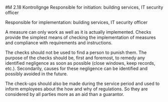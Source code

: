 #M 2.18 Kontrollgnge
Responsible for initiation: building services, IT security officer

Responsible for implementation: building services, IT security officer

A measure can only work as well as it is actually implemented. Checks provide the simplest means of checking the implementation of measures and compliance with requirements and instructions.

The checks should not be used to find a person to punish them. The purpose of the checks should be, first and foremost, to remedy any identified negligence as soon as possible (close windows, keep records, etc.). Secondarily, causes for these negligence can be identified and possibly avoided in the future.

The check-ups should also be made during the service period and used to inform employees about the how and why of regulations. So they are considered by all parties more as an aid than a guarantor.



